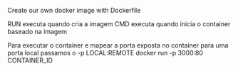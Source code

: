 Create our own docker image with Dockerfile

RUN executa quando cria a imagem
CMD executa quando inicia o container baseado na imagem

Para executar o container e mapear a porta exposta no container para uma porta local passamos o -p LOCAL:REMOTE
docker run -p 3000:80 CONTAINER_ID
